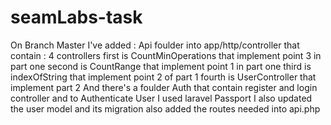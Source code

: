 # seamLabs-task
On Branch Master I've added : 
Api foulder into app/http/controller that contain :
4 controllers first is CountMinOperations that implement point 3 in part one 
second is CountRange that implement point 1 in part one
third is indexOfString that implement point 2 of part 1
fourth is UserController that implement part 2
And there's a foulder Auth that contain register and login controller and to Authenticate User I used laravel Passport 
I also updated the user model and its migration 
also added the routes needed into api.php
